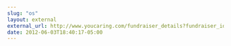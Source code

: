 ```yaml
---
slug: "os"
layout: external
external_url: http://www.youcaring.com/fundraiser_details?fundraiser_id=3395&url=providencevillagefire
date: 2012-06-03T18:40:17-05:00
---
```

